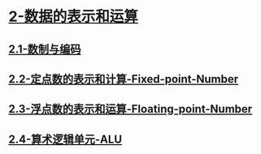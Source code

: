 # [2-数据的表示和运算](./2-数据的表示和运算/readme.md)

## [2.1-数制与编码](./2-数据的表示和运算/2.1-数制与编码/readme.md)

## [2.2-定点数的表示和计算-Fixed-point-Number](./2-数据的表示和运算/2.2-定点数的表示和计算-Fixed-point-Number/readme.md)

## [2.3-浮点数的表示和运算-Floating-point-Number](./2-数据的表示和运算/2.3-浮点数的表示和运算-Floating-point-Number/readme.md)

## [2.4-算术逻辑单元-ALU](./2-数据的表示和运算/2.4-算术逻辑单元-ALU/readme.md)